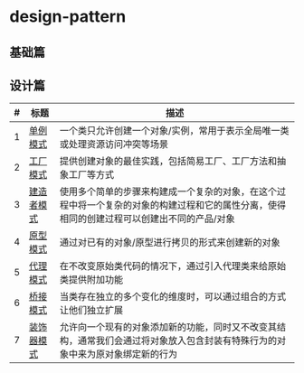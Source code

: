# design-pattern

## 基础篇

## 设计篇
|#|标题|描述|
|-|-|-|
|1|[单例模式](singletion/README.md)|一个类只允许创建一个对象/实例，常用于表示全局唯一类或处理资源访问冲突等场景|
|2|[工厂模式](factory/REAMEME.md)|提供创建对象的最佳实践，包括简易工厂、工厂方法和抽象工厂等方式|
|3|[建造者模式](builder/README.md)|使用多个简单的步骤来构建成一个复杂的对象，在这个过程中将一个复杂的对象的构建过程和它的属性分离，使得相同的创建过程可以创建出不同的产品/对象|
|4|[原型模式](prototype/README.md)|通过对已有的对象/原型进行拷贝的形式来创建新的对象|
|5|[代理模式](proxy/README.md)|在不改变原始类代码的情况下，通过引入代理类来给原始类提供附加功能|
|6|[桥接模式](bridge/README.md)|当类存在独立的多个变化的维度时，可以通过组合的方式让他们独立扩展|
|7|[装饰器模式](decorator/README.md)|允许向一个现有的对象添加新的功能，同时又不改变其结构，通常我们会通过将对象放入包含封装有特殊行为的对象中来为原对象绑定新的行为|
